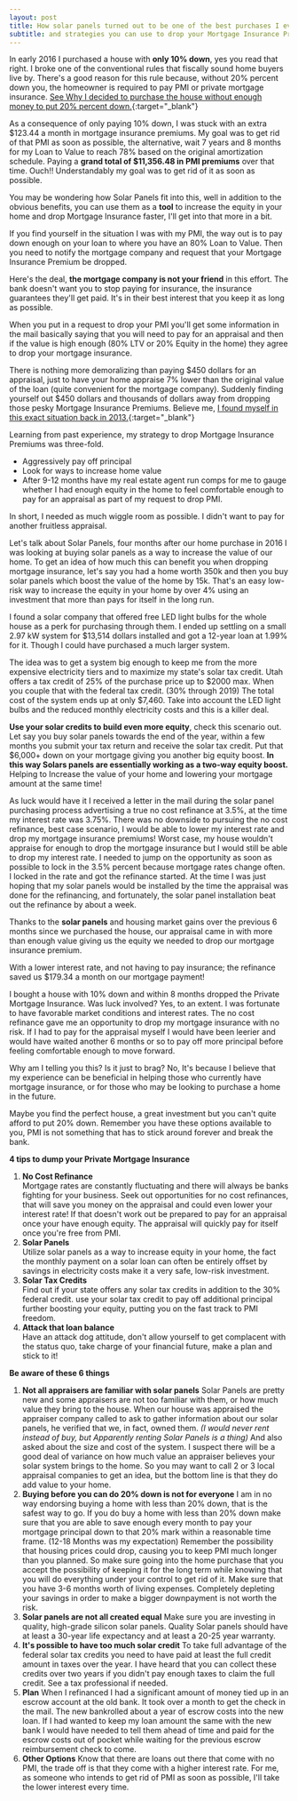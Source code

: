 ```yaml
---
layout: post
title: How solar panels turned out to be one of the best purchases I ever made
subtitle: and strategies you can use to drop your Mortgage Insurance Premiums
---
```



In early 2016 I purchased a house with **only 10% down**, yes you read that right. I broke one of the conventional rules that fiscally sound home buyers live by.  There's a good reason for this rule because, without 20% percent down you, the homeowner is required to pay PMI or private mortgage insurance.  [See Why I decided to purchase the house without enough money to put 20% percent down.](/2017-04-20-second-home/ "A great investment"){:target="_blank"}  
  
As a consequence of only paying 10% down, I was stuck with an extra $123.44 a month in mortgage insurance premiums.  My goal was to get rid of that PMI as soon as possible, the alternative, wait 7 years and 8 months for my Loan to Value to reach 78% based on the original amortization schedule.  Paying a **grand total of $11,356.48 in PMI premiums** over that time.  Ouch!!  Understandably my goal was to get rid of it as soon as possible.
  
You may be wondering how Solar Panels fit into this, well in addition to the obvious benefits, you can use them as a **tool** to increase the equity in your home and drop Mortgage Insurance faster, I'll get into that more in a bit.

If you find yourself in the situation I was with my PMI, the way out is to pay down enough on your loan to where you have an 80% Loan to Value.  Then you need to notify the mortgage company and request that your Mortgage Insurance Premium be dropped.

Here's the deal, **the mortgage company is not your friend** in this effort.  The bank doesn't want you to stop paying for insurance, the insurance guarantees they'll get paid.  It's in their best interest that you keep it as long as possible.

When you put in a request to drop your PMI you'll get some information in the mail basically saying that you will need to pay for an appraisal and then if the value is high enough (80% LTV or 20% Equity in the home) they agree to drop your mortgage insurance.

There is nothing more demoralizing than paying $450 dollars for an appraisal, just to have your home appraise 7% lower than the original value of the loan (quite convenient for the mortgage company). Suddenly finding yourself out $450 dollars and thousands of dollars away from dropping those pesky Mortgage Insurance Premiums.  Believe me, [I found myself in this exact situation back in 2013.](/2017-03-20-hard-lessons-learned-dropping-pmi/ "Lessons learned"){:target="_blank"}

Learning from past experience, my strategy to drop Mortgage Insurance Premiums was three-fold.

* Aggressively pay off principal 
* Look for ways to increase home value
* After 9-12 months have my real estate agent run comps for me to gauge whether I had enough equity in the home to feel comfortable enough to pay for an appraisal as part of my request to drop PMI.

In short, I needed as much wiggle room as possible.  I didn't want to pay for another fruitless appraisal.

Let's talk about Solar Panels, four months after our home purchase in 2016 I was looking at buying solar panels as a way to increase the value of our home.  To get an idea of how much this can benefit you when dropping mortgage insurance, let's say you had a home worth 350k and then you buy solar panels which boost the value of the home by 15k.  That's an easy low-risk way to increase the equity in your home by over 4% using an investment that more than pays for itself in the long run.

I found a solar company that offered free LED light bulbs for the whole house as a perk for purchasing through them.  I ended up settling on a small 2.97 kW system for $13,514 dollars installed and got a 12-year loan at 1.99% for it.  Though I could have purchased a much larger system.

The idea was to get a system big enough to keep me from the more expensive electricity tiers and to maximize my state's solar tax credit. Utah offers a tax credit of 25% of the purchase price up to $2000 max.  When you couple that with the federal tax credit. (30% through 2019) The total cost of the system ends up at only $7,460.  Take into account the LED light bulbs and the reduced monthly electricity costs and this is a killer deal. 

**Use your solar credits to build even more equity**, check this scenario out.  Let say you buy solar panels towards the end of the year, within a few months you submit your tax return and receive the solar tax credit.  Put that $6,000+ down on your mortgage giving you another big equity boost. **In this way Solars panels are  essentially working as a two-way equity boost.**  Helping to Increase the value of your home and lowering your mortgage amount at the same time!

As luck would have it I received a letter in the mail during the solar panel purchasing process advertising a true no cost refinance at 3.5%, at the time my interest rate was 3.75%.  There was no downside to pursuing the no cost refinance, best case scenario, I would be able to lower my interest rate and drop my mortgage insurance premiums!  Worst case, my house wouldn't appraise for enough to drop the mortgage insurance but I would still be able to drop my interest rate.  I needed to jump on the opportunity as soon as possible to lock in the 3.5% percent because mortgage rates change often.  I locked in the rate and got the refinance started.  At the time I was just hoping that my solar panels would be installed by the time the appraisal was done for the refinancing, and fortunately, the solar panel installation beat out the refinance by about a week.  

Thanks to the **solar panels** and housing market gains over the previous 6 months since we purchased the house, our appraisal came in with more than enough value giving us the equity we needed to drop our mortgage insurance premium.

With a lower interest rate, and not having to pay insurance; the refinance saved us $179.34 a month on our mortgage payment!

I bought a house with 10% down and within 8 months dropped the Private Mortgage Insurance. Was luck involved?  Yes, to an extent. I was fortunate to have favorable market conditions and interest rates.  The no cost refinance gave me an opportunity to drop my mortgage insurance with no risk.  If I had to pay for the appraisal myself I would have been leerier and would have waited another 6 months or so to pay off more principal before feeling comfortable enough to move forward.

Why am I telling you this?  Is it just to brag?  No, It's because I believe that my experience can be beneficial in helping those who currently have mortgage insurance, or for those who may be looking to purchase a home in the future.

Maybe you find the perfect house, a great investment but you can't quite afford to put 20% down.  Remember you have these options available to you, PMI is not something that has to stick around forever and break the bank.

**4 tips to dump your Private Mortgage Insurance**  

1. **No Cost Refinance**  
Mortgage rates are constantly fluctuating and there will always be banks fighting for your business.  Seek out opportunities for no cost refinances, that will save you money on the appraisal and could even lower your interest rate!  If that doesn't work out be prepared to pay for an appraisal once your have enough equity.  The appraisal will quickly pay for itself once you're free from PMI.  
2.  **Solar Panels**  
Utilize solar panels as a way to increase equity in your home, the fact the monthly payment on a solar loan can often be entirely offset by savings in electricity costs make it a very safe, low-risk investment.
3.  **Solar Tax Credits**  
Find out if your state offers any solar tax credits in addition to the 30% federal credit.  use your solar tax credit to pay off additional principal further boosting your equity, putting you on the fast track to PMI freedom.
4.  **Attack that loan balance**  
Have an attack dog attitude, don't allow yourself to get complacent with the status quo, take charge of your financial future, make a plan and stick to it!

**Be aware of these 6 things**

1.  **Not all appraisers are familiar with solar panels**
Solar Panels are pretty new and some appraisers are not too familiar with them, or how much value they bring to the house.  When our house was appraised the appraiser company called to ask to gather information about our solar panels, he verified that we, in fact, owned them.  *(I would never rent instead of buy, but Apparently renting Solar Panels is a thing)*  And also asked about the size and cost of the system.  I suspect there will be a good deal of variance on how much value an appraiser believes your solar system brings to the home. So you may want to call 2 or 3 local appraisal companies to get an idea, but the bottom line is that they do add value to your home.  
2.  **Buying before you can do 20% down is not for everyone**
I am in no way endorsing buying a home with less than 20% down, that is the safest way to go.  If you do buy a home with less than 20% down make sure that you are able to save enough every month to pay your mortgage principal down to that 20% mark within a reasonable time frame.  (12-18 Months was my expectation) Remember the possibility that housing prices could drop, causing you to keep PMI much longer than you planned.  So make sure going into the home purchase that you accept the possibility of keeping it for the long term while knowing that you will do everything under your control to get rid of it.  Make sure that you have 3-6 months worth of living expenses.  Completely depleting your savings in order to make a bigger downpayment is not worth the risk.
3.  **Solar panels are not all created equal**
Make sure you are investing in quality, high-grade silicon solar panels. Quality Solar panels should have at least a 30-year life expectancy and at least a 20-25 year warranty.
4.  **It's possible to have too much solar credit**
To take full advantage of the federal solar tax credits you need to have paid at least the full credit amount in taxes over the year.  I have heard that you can collect these credits over two years if you didn't pay enough taxes to claim the full credit.  See a tax professional if needed.
5.  **Plan**
When I refinanced I had a significant amount of money tied up in an escrow account at the old bank.  It took over a month to get the check in the mail.  The new bankrolled about a year of escrow costs into the new loan.  If I had wanted to keep my loan amount the same with the new bank I would have needed to tell them ahead of time and paid for the escrow costs out of pocket while waiting for the previous escrow reimbursement check to come.
6.  **Other Options**
Know that there are loans out there that come with no PMI, the trade off is that they come with a higher interest rate.  For me, as someone who intends to get rid of PMI as soon as possible, I'll take the lower interest every time.  
